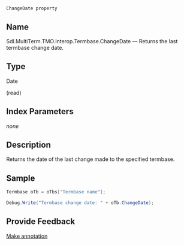 

# 
    ChangeDate property



## Name

Sdl.MultiTerm.TMO.Interop.Termbase.ChangeDate —          Returns the last termbase change date.



## Type

Date

(read)



## Index Parameters
*none*


## Description



Returns the date of the last change made to the specified termbase.



## Sample


```cs
Termbase oTb = oTbs["Termbase name"];

Debug.Write("Termbase change date: " + oTb.ChangeDate);
```



## Provide Feedback

[Make annotation](mailto:sdk-feedback@sdl.com&amp;subject=Reference%20for%20Sdl.MultiTerm.TMO.Interop.Termbase.ChangeDate)

